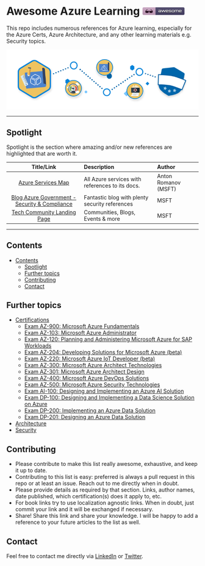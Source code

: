 # Awesome Azure Learning [![Awesome](./src/Awesome.png)](https://github.com/sindresorhus/awesome)
This repo includes numerous references for Azure learning, especially for the Azure Certs, Azure Architecture, and any other learning materials e.g. Security topics.

![Learn](/src/Learn.png)
______
## Spotlight
Spotlight is the section where amazing and/or new references are highlighted that are worth it.

|                                        Title/Link                                         | Description                                     | Author               |
| :---------------------------------------------------------------------------------------: | :---------------------------------------------- | :------------------- |
|                 [Azure Services Map](https://aka.ms/azure-services-map/)                  | All Azure services with references to its docs. | Anton Romanov (MSFT) |
| [Blog Azure Government - Security & Compliance](https://devblogs.microsoft.com/azuregov/) | Fantastic blog with plenty security references  | MSFT                 |
|            [Tech Community Landing Page](https://techcommunity.microsoft.com/)            | Communities, Blogs, Events & more               | MSFT                 |

______


## Contents
- [Contents](#contents)
    - [Spotlight](#spotlight)
    - [Further topics](#further-topics)
    - [Contributing](#contributing)
    - [Contact](#contact)


## Further topics
- [Certifications](certifications.md)
    - [Exam AZ-900: Microsoft Azure Fundamentals](cert_az-900.md)
    - [Exam AZ-103: Microsoft Azure Administrator](cert_az-103.md)
    - [Exam AZ-120: Planning and Administering Microsoft Azure for SAP Workloads](cert_az-120.md)
    - [Exam AZ-204: Developing Solutions for Microsoft Azure (beta)](cert_az-204.md)
    - [Exam AZ-220: Microsoft Azure IoT Developer (beta)](cert_az-220.md)
    - [Exam AZ-300: Microsoft Azure Architect Technologies](cert_az-300.md)
    - [Exam AZ-301: Microsoft Azure Architect Design](cert_az-301.md)
    - [Exam AZ-400: Microsoft Azure DevOps Solutions](cert_az-400.md)
    - [Exam AZ-500: Microsoft Azure Security Technologies](cert_az-500.md)
    - [Exam AI-100: Designing and Implementing an Azure AI Solution](cert_az-500.md)
    - [Exam DP-100: Designing and Implementing a Data Science Solution on Azure](cert_dp-100.md)
    - [Exam DP-200: Implementing an Azure Data Solution](cert_dp-200.md)
    - [Exam DP-201: Designing an Azure Data Solution](cert_dp-201.md)
- [Architecture](architecture.md)
- [Security](security.md)


## Contributing
- Please contribute to make this list really awesome, exhaustive, and keep it up to date.
- Contributing to this list is easy: preferred is always a pull request in this repo or at least an issue. Reach out to me directly when in doubt.
- Please provide details as required by that section.  Links, author names, date published, which certification(s) does it apply to, etc.
- For book links try to use localization agnostic links. When in doubt, just commit your link and it will be exchanged if necessary.
- Share! Share this link and share your knowledge. I will be happy to add a reference to your future articles to the list as well.

## Contact
Feel free to contact me directly via [LinkedIn](https://www.linkedin.com/in/daviddasneves/) or [Twitter](https://twitter.com/david_das_neves).